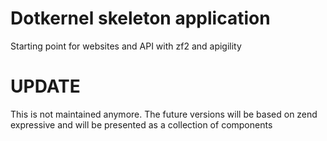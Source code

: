 Dotkernel skeleton application
=======================

Starting point for websites and API with zf2 and apigility

# UPDATE
This is not maintained anymore. The future versions will be based on zend expressive and will be presented as a collection of components
